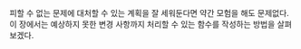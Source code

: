 피할 수 없는 문제에 대처할 수 있는 계획을 잘 세워둔다면 약간 모험을 해도 문제없다. 
이 장에서는 예상하지 못한 변경 사항까지 처리할 수 있는 함수를 작성하는 방법을 살펴보겠다. 
